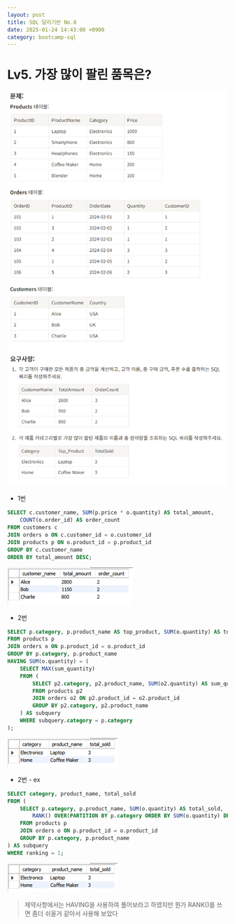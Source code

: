 ```yaml
---
layout: post
title: SQL 달리기반 No.6
date: 2025-01-24 14:43:00 +0900
category: bootcamp-sql
---
```


# Lv5. 가장 많이 팔린 품목은?

![run6-1](/public/img/sql-run/run6-1.png)
![run6-2](/public/img/sql-run/run6-2.png)

- 1번

```sql
SELECT c.customer_name, SUM(p.price * o.quantity) AS total_amount, 
    COUNT(o.order_id) AS order_count
FROM customers c
JOIN orders o ON c.customer_id = o.customer_id
JOIN products p ON o.product_id = p.product_id
GROUP BY c.customer_name
ORDER BY total_amount DESC;
```
![run6-3](/public/img/sql-run/run6-3.png)

- 2번

```sql
SELECT p.category, p.product_name AS top_product, SUM(o.quantity) AS total_sold
FROM products p
JOIN orders o ON p.product_id = o.product_id
GROUP BY p.category, p.product_name
HAVING SUM(o.quantity) = ( 
    SELECT MAX(sum_quantity)
    FROM (
        SELECT p2.category, p2.product_name, SUM(o2.quantity) AS sum_quantity
        FROM products p2
        JOIN orders o2 ON p2.product_id = o2.product_id
        GROUP BY p2.category, p2.product_name
    ) AS subquery
    WHERE subquery.category = p.category
);
```
![run6-4](/public/img/sql-run/run6-4.png)

- 2번 - ex
```sql
SELECT category, product_name, total_sold
FROM (
    SELECT p.category, p.product_name, SUM(o.quantity) AS total_sold, 
        RANK() OVER(PARTITION BY p.category ORDER BY SUM(o.quantity) DESC) AS ranking
    FROM products p
    JOIN orders o ON p.product_id = o.product_id
    GROUP BY p.category, p.product_name
) AS subquery
WHERE ranking = 1;
```
![run6-4](/public/img/sql-run/run6-4.png)
> 제약사항에서는 HAVING을 사용하여 풀어보라고 하였지만 뭔가 RANK()를 쓰면 좀더 쉬울거 같아서 사용해 보았다